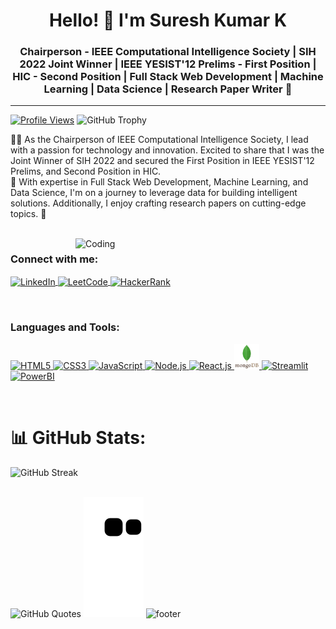 <h1 align="center">Hello! 👋 I'm Suresh Kumar K</h1>
<h3 align="center">Chairperson - IEEE Computational Intelligence Society | SIH 2022 Joint Winner | IEEE YESIST'12 Prelims - First Position | HIC - Second Position | Full Stack Web Development | Machine Learning | Data Science | Research Paper Writer 🚀</h3>

---
[![Profile Views](https://visitcount.itsvg.in/api?id=suresh807&icon=0&color=0)](https://visitcount.itsvg.in)
![GitHub Trophy](https://github-profile-trophy.vercel.app/?username=suresh807&theme=radical&no-frame=true&no-bg=true&margin-w=4)

👨‍💻 As the Chairperson of IEEE Computational Intelligence Society, I lead with a passion for technology and innovation. Excited to share that I was the Joint Winner of SIH 2022 and secured the First Position in IEEE YESIST'12 Prelims, and Second Position in HIC. <br>
🌟 With expertise in Full Stack Web Development, Machine Learning, and Data Science, I'm on a journey to leverage data for building intelligent solutions. Additionally, I enjoy crafting research papers on cutting-edge topics. 📝

<br>
<img align="right" alt="Coding" width="400" src="https://miro.medium.com/max/828/0*7Q3yvSIv_t0ioJ-Z.gif">

<h3 align="left">Connect with me:</h3>
<p align="left">
  <a href="https://www.linkedin.com/in/suresh-kumar-k-398439237" target="blank">
    <img align="center" src="https://raw.githubusercontent.com/rahuldkjain/github-profile-readme-generator/master/src/images/icons/Social/linked-in-alt.svg" alt="LinkedIn" height="30" width="40" />
  </a>
  <a href="https://www.leetcode.com/suresh807/" target="blank">
    <img align="center" src="https://raw.githubusercontent.com/rahuldkjain/github-profile-readme-generator/master/src/images/icons/Social/leet-code.svg" alt="LeetCode" height="30" width="40" />
  </a>
  <a href="https://www.hackerrank.com/kannankannan9841?hr_r=1">
    <img align="center" src="https://upload.wikimedia.org/wikipedia/commons/6/6a/Hackerrank_meaningful_logo.svg" alt="HackerRank" height="30" width="40" />
  </a>
</p>

<br>

<h3 align="left">Languages and Tools:</h3>
<p align="left">
  <a href="" target="_blank" rel="noreferrer">
    <img src="https://upload.wikimedia.org/wikipedia/commons/6/61/HTML5_logo_and_wordmark.svg" alt="HTML5" width="40" height="40"/>
  </a>
  <a href="" target="_blank" rel="noreferrer">
    <img src="https://upload.wikimedia.org/wikipedia/commons/d/d5/CSS3_logo_and_wordmark.svg" alt="CSS3" width="40" height="40"/>
  </a>
  <a href="" target="_blank" rel="noreferrer">
    <img src="https://upload.wikimedia.org/wikipedia/commons/9/99/Unofficial_JavaScript_logo_2.svg" alt="JavaScript" width="40" height="40"/>
  </a>
  <a href="https://nodejs.org/en/" target="_blank" rel="noreferrer">
    <img src="https://upload.wikimedia.org/wikipedia/commons/d/d9/Node.js_logo.svg" alt="Node.js" width="40" height="40"/>
  </a>
  <a href="https://reactjs.org/" target="_blank" rel="noreferrer">
    <img src="https://upload.wikimedia.org/wikipedia/commons/a/a7/React-icon.svg" alt="React.js" width="40" height="40"/>
  </a>
  <a href="https://www.mongodb.com/" target="_blank" rel="noreferrer">
    <img src="https://raw.githubusercontent.com/devicons/devicon/master/icons/mongodb/mongodb-original-wordmark.svg" alt="MongoDB" width="40" height="40"/>
  </a>
  <a href="https://www.streamlit.io/" target="_blank" rel="noreferrer">
    <img src="https://streamlit.io/images/brand/streamlit-mark-color.svg" alt="Streamlit" width="40" height="40"/>
  </a>
  <a href="https://powerbi.microsoft.com/" target="_blank" rel="noreferrer">
    <img src="https://upload.wikimedia.org/wikipedia/commons/c/c9/Power_bi_logo_black.svg" alt="PowerBI" width="40" height="40"/>
  </a>
</p>

<br>

# 📊 GitHub Stats:
![GitHub Streak](https://github-readme-streak-stats.herokuapp.com/?user=suresh807&theme=dark&hide_border=true)<br/>
<br>

![GitHub Quotes](https://quotes-github-readme.vercel.app/api?type=horizontal&theme=radical)
<img src="https://github.com/kishanrajput23/kishanrajput23/raw/output/github-contribution-grid-snake.svg" alt="snake gif" style="max-width: 100%;">
<img src="https://github.com/kishanrajput23/kishanrajput23/raw/main/images/footer.png" alt="footer" style="max-width: 100%;">
